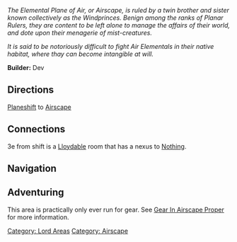*The Elemental Plane of Air, or Airscape, is ruled by a twin brother and
sister known collectively as the Windprinces. Benign among the ranks of
Planar Rulers, they are content to be left alone to manage the affairs
of their world, and dote upon their menagerie of mist-creatures.*

*It is said to be notoriously difficult to fight Air Elementals in their
native habitat, where thay can become intangible at will.*

**Builder:** Dev

## Directions

[Planeshift](Planeshift "wikilink") to
[Airscape](:Category:Airscape.md "wikilink")

## Connections

3e from shift is a [Lloydable](Lloydable "wikilink") room that has a
nexus to [Nothing](:Category:Nothing.md "wikilink").

## Navigation

## Adventuring

This area is practically only ever run for gear. See [Gear In Airscape
Proper](:Category:Gear_In_Airscape_Proper.md "wikilink") for more
information.

[Category: Lord Areas](Category:_Lord_Areas "wikilink") [Category:
Airscape](Category:_Airscape "wikilink")
